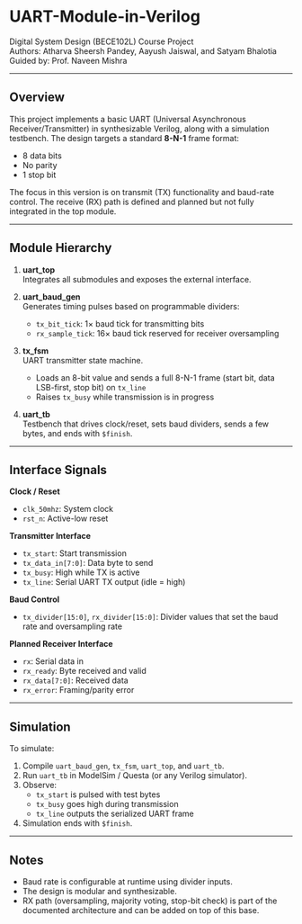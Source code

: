# UART-Module-in-Verilog

Digital System Design (BECE102L) Course Project  
Authors: Atharva Sheersh Pandey, Aayush Jaiswal, and Satyam Bhalotia  
Guided by: Prof. Naveen Mishra

---

## Overview

This project implements a basic UART (Universal Asynchronous Receiver/Transmitter) in synthesizable Verilog, along with a simulation testbench. The design targets a standard **8-N-1** frame format:
- 8 data bits  
- No parity  
- 1 stop bit  

The focus in this version is on transmit (TX) functionality and baud-rate control. The receive (RX) path is defined and planned but not fully integrated in the top module.

---

## Module Hierarchy

1. **uart_top**  
   Integrates all submodules and exposes the external interface.

2. **uart_baud_gen**  
   Generates timing pulses based on programmable dividers:
   - `tx_bit_tick`: 1× baud tick for transmitting bits  
   - `rx_sample_tick`: 16× baud tick reserved for receiver oversampling

3. **tx_fsm**  
   UART transmitter state machine.  
   - Loads an 8-bit value and sends a full 8-N-1 frame (start bit, data LSB-first, stop bit) on `tx_line`  
   - Raises `tx_busy` while transmission is in progress

4. **uart_tb**  
   Testbench that drives clock/reset, sets baud dividers, sends a few bytes, and ends with `$finish`.

---

## Interface Signals

**Clock / Reset**
- `clk_50mhz`: System clock
- `rst_n`: Active-low reset

**Transmitter Interface**
- `tx_start`: Start transmission
- `tx_data_in[7:0]`: Data byte to send
- `tx_busy`: High while TX is active
- `tx_line`: Serial UART TX output (idle = high)

**Baud Control**
- `tx_divider[15:0]`, `rx_divider[15:0]`: Divider values that set the baud rate and oversampling rate

**Planned Receiver Interface**
- `rx`: Serial data in
- `rx_ready`: Byte received and valid
- `rx_data[7:0]`: Received data
- `rx_error`: Framing/parity error

---

## Simulation

To simulate:
1. Compile `uart_baud_gen`, `tx_fsm`, `uart_top`, and `uart_tb`.
2. Run `uart_tb` in ModelSim / Questa (or any Verilog simulator).
3. Observe:
   - `tx_start` is pulsed with test bytes
   - `tx_busy` goes high during transmission
   - `tx_line` outputs the serialized UART frame
4. Simulation ends with `$finish`.

---

## Notes

- Baud rate is configurable at runtime using divider inputs.
- The design is modular and synthesizable.
- RX path (oversampling, majority voting, stop-bit check) is part of the documented architecture and can be added on top of this base.
